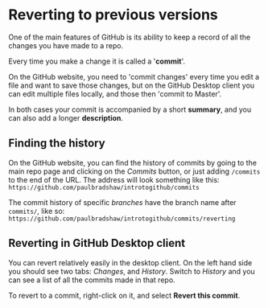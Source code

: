 # Reverting to previous versions

One of the main features of GitHub is its ability to keep a record of all the changes you have made to a repo.

Every time you make a change it is called a '**commit**'. 

On the GitHub website, you need to 'commit changes' every time you edit a file and want to save those changes, but on the GitHub Desktop client you can edit multiple files locally, and those then 'commit to Master'. 

In both cases your commit is accompanied by a short **summary**, and you can also add a longer **description**.

## Finding the history

On the GitHub website, you can find the history of commits by going to the main repo page and clicking on the *Commits* button, or just adding `/commits` to the end of the URL. The address will look something like this: `https://github.com/paulbradshaw/introtogithub/commits`

The commit history of specific *branches* have the branch name after `commits/`, like so: `https://github.com/paulbradshaw/introtogithub/commits/reverting`

## Reverting in GitHub Desktop client

You can revert relatively easily in the desktop client. On the left hand side you should see two tabs: *Changes*, and *History*. Switch to *History* and you can see a list of all the commits made in that repo.

To revert to a commit, right-click on it, and select **Revert this commit**.
